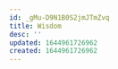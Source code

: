 ```yaml
---
id: _gMu-D9N1B0S2jmJTmZvq
title: Wisdom
desc: ''
updated: 1644961726962
created: 1644961726962
---
```


